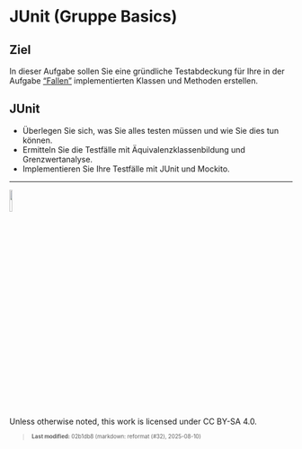 # JUnit (Gruppe Basics)

## Ziel

In dieser Aufgabe sollen Sie eine gründliche Testabdeckung für Ihre in
der Aufgabe [“Fallen”](taskbasic-fallen.md) implementierten Klassen und
Methoden erstellen.

## JUnit

- Überlegen Sie sich, was Sie alles testen müssen und wie Sie dies tun
  können.
- Ermitteln Sie die Testfälle mit Äquivalenzklassenbildung und
  Grenzwertanalyse.
- Implementieren Sie Ihre Testfälle mit JUnit und Mockito.

------------------------------------------------------------------------

<img src="https://licensebuttons.net/l/by-sa/4.0/88x31.png" width="10%">

Unless otherwise noted, this work is licensed under CC BY-SA 4.0.

<blockquote><p><sup><sub><strong>Last modified:</strong> 02b1db8 (markdown: reformat (#32), 2025-08-10)<br></sub></sup></p></blockquote>
